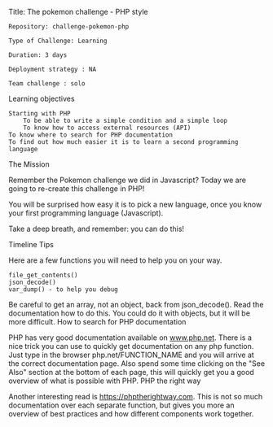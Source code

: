 
Title: The pokemon challenge - PHP style

    Repository: challenge-pokemon-php

    Type of Challenge: Learning

    Duration: 3 days

    Deployment strategy : NA

    Team challenge : solo

Learning objectives

    Starting with PHP
        To be able to write a simple condition and a simple loop
        To know how to access external resources (API)
    To know where to search for PHP documentation
    To find out how much easier it is to learn a second programming language

The Mission

Remember the Pokemon challenge we did in Javascript? Today we are going to re-create this challenge in PHP!

You will be surprised how easy it is to pick a new language, once you know your first programming language (Javascript).

Take a deep breath, and remember: you can do this!

Timeline
Tips

Here are a few functions you will need to help you on your way.

    file_get_contents()
    json_decode()
    var_dump() - to help you debug

Be careful to get an array, not an object, back from json_decode(). Read the documentation how to do this. You could do it with objects, but it will be more difficult.
How to search for PHP documentation

PHP has very good documentation available on www.php.net. There is a nice trick you can use to quickly get documentation on any php function. Just type in the browser php.net/FUNCTION_NAME and you will arrive at the correct documentation page. Also spend some time clicking on the "See Also" section at the bottom of each page, this will quickly get you a good overview of what is possible with PHP.
PHP the right way

Another interesting read is https://phptherightway.com. This is not so much documentation over each separate function, but gives you more an overview of best practices and how different components work together.

